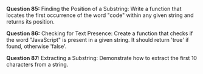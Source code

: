 **Question 85:** Finding the Position of a Substring: Write a function that locates the first occurrence of the word "code" within any given string and returns its position.

**Question 86:** Checking for Text Presence: Create a function that checks if the word "JavaScript" is present in a given string. It should return 'true' if found, otherwise 'false'.

**Question 87:** Extracting a Substring: Demonstrate how to extract the first 10 characters from a string.
